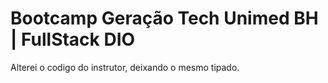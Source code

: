 # Bootcamp Geração Tech Unimed BH | FullStack DIO

Alterei o codigo do instrutor, deixando o mesmo tipado.

